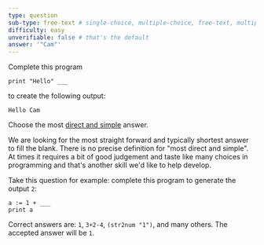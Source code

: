 ```yaml
---
type: question
sub-type: free-text # single-choice, multiple-choice, free-text, multiple-free-texts, program
difficulty: easy
unverifiable: false # that's the default
answer: '"Cam"'
---
```


Complete this program

    print "Hello" ___

to create the following output:

    Hello Cam

Choose the most [direct and simple] answer.

[direct and simple]: /definitions#simple-and-direct

We are looking for the most straight forward and typically shortest answer to
fill the blank. There is no precise definition for "most direct and simple".
At times it requires a bit of good judgement and taste like many choices in
programming and that's another skill we'd like to help develop.

Take this question for example: complete this program to generate the output
`2`:

    a := 1 + ___
    print a

Correct answers are: `1`, `3+2-4`, `(str2num "1")`, and many others.
The accepted answer will be `1`.

